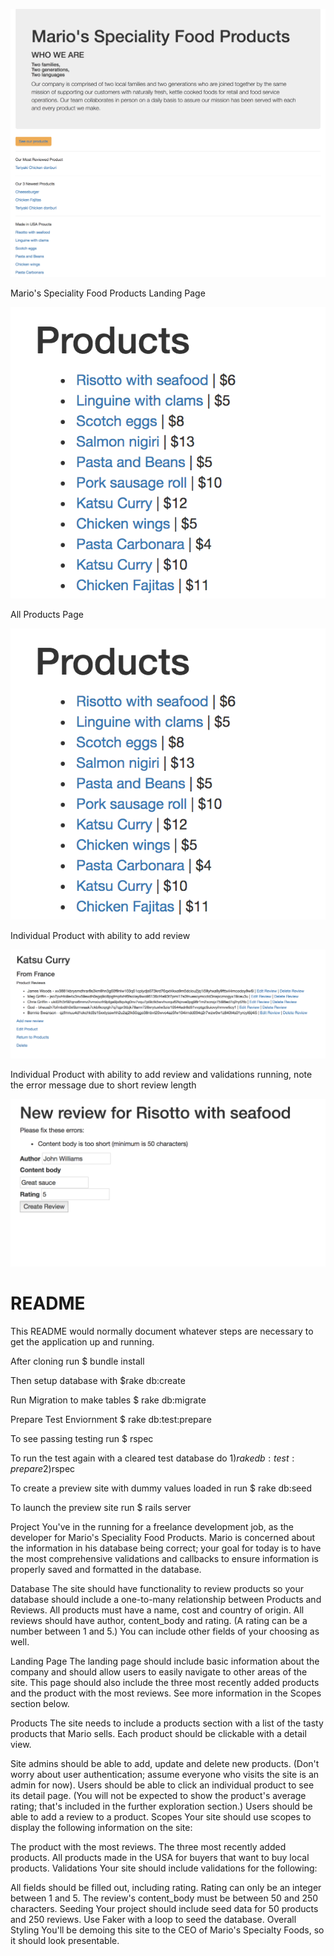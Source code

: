 ![Ticketing](/img/marios_landing_page.png?raw=true "marios_landing_page")

Mario's Speciality Food Products Landing Page

![Ticketing](/img/all_products.png?raw=true "all_products")

All Products Page

![Ticketing](/img/all_products.png?raw=true "all_products")

Individual Product with ability to add review

![Ticketing](/img/single_product_screen.png?raw=true "single_product_screen")

Individual Product with ability to add review and validations running, note the error message due to short review length

![Ticketing](/img/review_with_validations.png?raw=true "review_with_validations")

# README

This README would normally document whatever steps are necessary to get the
application up and running.

After cloning run $ bundle install

Then setup database with $rake db:create

Run Migration to make tables $ rake db:migrate

Prepare Test Enviornment $ rake db:test:prepare

To see passing testing run $ rspec

To run the test again with a cleared test database do 1)$rake db:test:prepare 2)$rspec

To create a preview site with dummy values loaded in run $ rake db:seed

To launch the preview site run $ rails server

Project
You've in the running for a freelance development job, as the developer for Mario's Speciality Food Products. Mario is concerned about the information in his database being correct; your goal for today is to have the most comprehensive validations and callbacks to ensure information is properly saved and formatted in the database.

Database
The site should have functionality to review products so your database should include a one-to-many relationship between Products and Reviews. All products must have a name, cost and country of origin. All reviews should have author, content_body and rating. (A rating can be a number between 1 and 5.) You can include other fields of your choosing as well.

Landing Page
The landing page should include basic information about the company and should allow users to easily navigate to other areas of the site. This page should also include the three most recently added products and the product with the most reviews. See more information in the Scopes section below.

Products
The site needs to include a products section with a list of the tasty products that Mario sells. Each product should be clickable with a detail view.

Site admins should be able to add, update and delete new products. (Don't worry about user authentication; assume everyone who visits the site is an admin for now).
Users should be able to click an individual product to see its detail page. (You will not be expected to show the product's average rating; that's included in the further exploration section.)
Users should be able to add a review to a product.
Scopes
Your site should use scopes to display the following information on the site:

The product with the most reviews.
The three most recently added products.
All products made in the USA for buyers that want to buy local products.
Validations
Your site should include validations for the following:

All fields should be filled out, including rating.
Rating can only be an integer between 1 and 5.
The review's content_body must be between 50 and 250 characters.
Seeding
Your project should include seed data for 50 products and 250 reviews. Use Faker with a loop to seed the database.
Overall Styling
You'll be demoing this site to the CEO of Mario's Specialty Foods, so it should look presentable.

